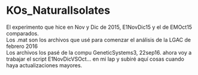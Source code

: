 # KOs_NaturalIsolates
El experimento que hice en Nov y Dic de 2015, E1NovDic15 y el de EMOct15 comparados.  
Los .mat son los archivos que usé para comenzar el análisis de la LGAC de febrero 2016  
Los archivos los pasé de la compu GeneticSystems3, 22sep16. ahora voy a trabajar el script E1NovDicVSOct... en mi lap y subiré aquí cosas cuando haya actualizaciones mayores.
